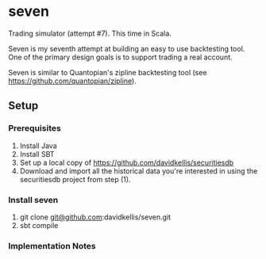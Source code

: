 # seven

Trading simulator (attempt #7). This time in Scala.

Seven is my seventh attempt at building an easy to use backtesting tool. One of the primary design goals is to support trading a real account.

Seven is similar to Quantopian's zipline backtesting tool (see https://github.com/quantopian/zipline).

## Setup

### Prerequisites

1. Install Java
2. Install SBT
3. Set up a local copy of https://github.com/davidkellis/securitiesdb
4. Download and import all the historical data you're interested in using the securitiesdb project from step (1).

### Install seven

1. git clone git@github.com:davidkellis/seven.git
2. sbt compile


### Implementation Notes
